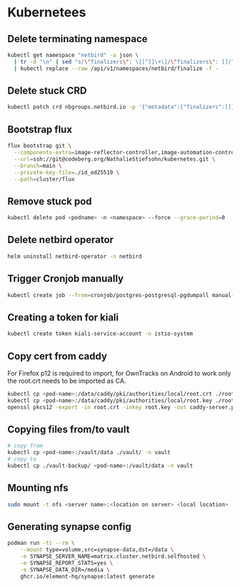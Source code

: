 # Kubernetees
## Delete terminating namespace
```sh
kubectl get namespace "netbird" -o json \
  | tr -d "\n" | sed "s/\"finalizers\": \[[^]]\+\]/\"finalizers\": []/" \
  | kubectl replace --raw /api/v1/namespaces/netbird/finalize -f -
```
## Delete stuck CRD
```sh
kubectl patch crd nbgroups.netbird.io -p '{"metadata":{"finalizers":[]}}' --type=merge
```

## Bootstrap flux
```sh
flux bootstrap git \
  --components-extra=image-reflector-controller,image-automation-controller \
  --url=ssh://git@codeberg.org/NathalieStiefsohn/kubernetes.git \
  --branch=main \
  --private-key-file=./id_ed25519 \
  --path=cluster/flux
```

## Remove stuck pod
```sh
kubectl delete pod <podname> -n <namespace> --force --grace-period=0
```

## Delete netbird operator
```sh
helm uninstall netbird-operator -n netbird
```

## Trigger Cronjob manually
```sh
kubectl create job --from=cronjob/postgres-postgresql-pgdumpall manual-postgres -n postgres
```

## Creating a token for kiali
```sh
kubectl create token kiali-service-account -n istio-system
```

## Copy cert from caddy
For Firefox p12 is required to import,
for OwnTracks on Android to work only the root.crt needs to be imported as CA.
```sh
kubectl cp <pod-name>:/data/caddy/pki/authorities/local/root.crt ./root.crt -n caddy
kubectl cp <pod-name>:/data/caddy/pki/authorities/local/root.key ./root.key -n caddy
openssl pkcs12 -export -in root.crt -inkey root.key -out caddy-server.p12
```

## Copying files from/to vault
```sh
# copy from
kubectl cp <pod-name>:/vault/data ./vault/ -n vault
# copy to
kubectl cp ./vault-backup/ <pod-name>:/vault/data -n vault
```
## Mounting nfs
```sh
sudo mount -t nfs <server name>:<location on server> <local location>
```

## Generating synapse config
```sh
podman run -ti --rm \
    --mount type=volume,src=synapse-data,dst=/data \
    -e SYNAPSE_SERVER_NAME=matrix.cluster.netbird.selfhosted \
    -e SYNAPSE_REPORT_STATS=yes \
    -e SYNAPSE_DATA_DIR=/media \
    ghcr.io/element-hq/synapse:latest generate
```
